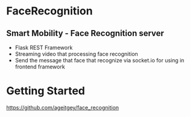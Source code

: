 # FaceRecognition
## Smart Mobility - Face Recognition server

- Flask REST Framework
- Streaming video that processing face recognition
- Send the message that face that recognize via socket.io for using in frontend framework

# Getting Started

https://github.com/ageitgey/face_recognition
